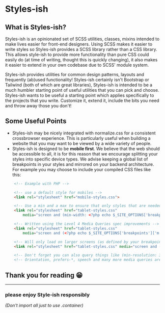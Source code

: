 # Styles-ish 

## What is Styles-ish?
Styles-ish is an opinionated set of SCSS utilities, classes, mixins intended to make lives easier for front-end designers.
Using SCSS makes it easier to write styles so Styles-ish provides a SCSS library rather than a CSS library. 
This allows style-ish to provide more functionality than pure CSS could easily do (at time of writing, thought this is quickly changing), it also makes it easier to extend in your own codebase due to SCSS' module system.

Styles-ish provides utilities for common design patterns, layouts and frequently (ab)used functionality!
Styles-ish certainly isn't Bootstrap or Tailwind (both of which are great libraries), Styles-ish is intended to be a much humbler starting point of useful utilities that you can pick and choose.
Styles-ish wants to be useful a starting point which applies specifically to the projects that you write.
Customize it, extend it, include the bits you need and throw away those you don't!

## Some Useful Points
- Styles-ish may be nicely integrated with normalize.css for a consistent crossbrowser experience.
This is particularly useful when building a website that you may want to be viewed by a wide variety of people.
- Styles-ish is designed to be **mobile first**. 
We believe that the web should be accessible to all, it is for this reason that we encourage splitting your styles into specific device types.
We advise keeping a global list of breakpoints in your styles and mirrored on your backend architecture. For example you may choose to include your compiled CSS files like this:

```html
    <!-- Example with PHP -->

    <!-- use a default style for mobiles -->
    <link rel="stylesheet" href="mobile-styles.css">

    <!-- Use a min and a max to ensure that only styles that are needed get loaded for this device -->
    <link rel="stylesheet" href="tablet-styles.css" 
        media="screen and (min-width: <?php echo $_SITE_OPTIONS['breakpoints']['m']; ?>em) and (max-width: <?php echo $_SITE_OPTIONS['breakpoints']['m']; ?>em)">

    <!-- Written using the Level 4 Media Queries spec improvements -->
    <link rel="stylesheet" href="tablet-styles.css" 
        media="screen and (<?php echo $_SITE_OPTIONS['breakpoints']['m']; ?>em) <= width <= <?php echo $_SITE_OPTIONS['breakpoints']['m']; ?>em)">

    <!-- Will only load on larger screens (as defined by your breakpoints) -->
    <link rel="stylesheet" href="tablet-styles.css" media="screen and (min-width: <?php echo $_SITE_OPTIONS['breakpoints']['xl']; ?>px">

    <!-- Don't forget you can also query things like (min-resolution: 300dpi) for high res screens. Or query certain CSS or device capabilites e.g. hover -->
    <!-- Orientation, prefers-*, speech and many more media queries are great ways of making your website more accessible, individual and professional! -->

```

## Thank you for reading 😁

---

### please enjoy Style-ish responsibly
*(Don't import all just to use .container)*
